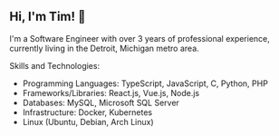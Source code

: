 Hi, I'm Tim! 🙂
--------------
I'm a Software Engineer with over 3 years of professional experience, currently living in the Detroit, Michigan metro area.

Skills and Technologies:
* Programming Languages: TypeScript, JavaScript, C, Python, PHP
* Frameworks/Libraries:  React.js, Vue.js, Node.js
* Databases: MySQL, Microsoft SQL Server
* Infrastructure: Docker, Kubernetes
* Linux (Ubuntu, Debian, Arch Linux)
